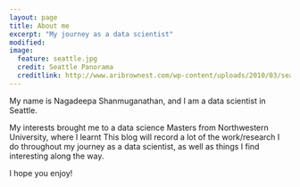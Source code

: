 ```yaml
---
layout: page
title: About me
excerpt: "My journey as a data scientist"
modified: 
image:
  feature: seattle.jpg
  credit: Seattle Panorama
  creditlink: http://www.aribrownest.com/wp-content/uploads/2010/03/seattle-skyline-panorama-kerry-park-large.jpg
---
```


My name is Nagadeepa Shanmuganathan, and I am a data scientist in Seattle. 

My interests brought me to a data science Masters from Northwestern University, where I learnt 
This blog will record a lot of the work/research I do throughout my journey as a data scientist, as well as things I find interesting along the way.

I hope you enjoy!
